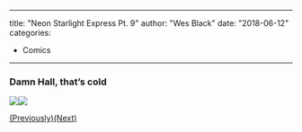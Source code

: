 
---
title: "Neon Starlight Express Pt. 9"
author: "Wes Black"
date: "2018-06-12"
categories:
- Comics
---

### Damn Hall, that&#8217;s cold

![](https://i1.wp.com/vrvblog.co/wp-content/uploads/2018/12/NSEpage17-724x1024.png?resize=724%2C1024&#038;ssl=1)![](https://i1.wp.com/vrvblog.co/wp-content/uploads/2018/12/NSEpage18-724x1024.png?resize=724%2C1024&#038;ssl=1)

[(Previously)](https://vrvblog.co/wesblk/4402/neon-starlight-express-pt-8/)[(Next)](/?p=4766)
